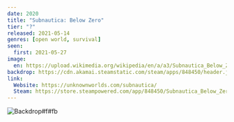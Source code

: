 ```yaml
---
date: 2020
title: "Subnautica: Below Zero"
tier: "?"
released: 2021-05-14
genres: [open world, survival]
seen:
  first: 2021-05-27
image:
  en: https://upload.wikimedia.org/wikipedia/en/a/a3/Subnautica_Below_Zero_cover_art.jpg
backdrop: https://cdn.akamai.steamstatic.com/steam/apps/848450/header.jpg
link:
  Website: https://unknownworlds.com/subnautica/
  Steam: https://store.steampowered.com/app/848450/Subnautica_Below_Zero/
---
```


![Backdrop#f#fb](https://wallpapercave.com/wp/wp3753691.jpg "Source: Twitter")
